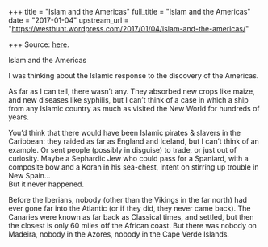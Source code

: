 +++
title = "Islam and the Americas"
full_title = "Islam and the Americas"
date = "2017-01-04"
upstream_url = "https://westhunt.wordpress.com/2017/01/04/islam-and-the-americas/"

+++
Source: [here](https://westhunt.wordpress.com/2017/01/04/islam-and-the-americas/).

Islam and the Americas

I was thinking about the Islamic response to the discovery of the
Americas.

As far as I can tell, there wasn’t any. They absorbed new crops like
maize, and new diseases like syphilis, but I can’t think of a case in
which a ship from any Islamic country as much as visited the New World
for hundreds of years.

You’d think that there would have been Islamic pirates & slavers in the
Caribbean: they raided as far as England and Iceland, but I can’t think
of an example. Or sent people (possibly in disguise) to trade, or just
out of curiosity. Maybe a Sephardic Jew who could pass for a Spaniard,
with a composite bow and a Koran in his sea-chest, intent on stirring up
trouble in New Spain…  
But it never happened.

Before the Iberians, nobody (other than the Vikings in the far north)
had ever gone far into the Atlantic (or if they did, they never came
back). The Canaries were known as far back as Classical times, and
settled, but then the closest is only 60 miles off the African coast.
But there was nobody on Madeira, nobody in the Azores, nobody in the
Cape Verde Islands.

